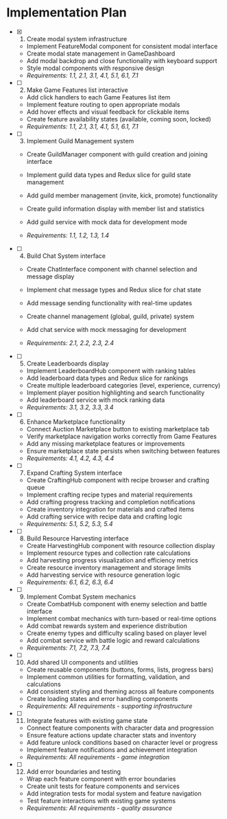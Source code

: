 # Implementation Plan

- [x] 1. Create modal system infrastructure


  - Implement FeatureModal component for consistent modal interface
  - Create modal state management in GameDashboard
  - Add modal backdrop and close functionality with keyboard support
  - Style modal components with responsive design
  - _Requirements: 1.1, 2.1, 3.1, 4.1, 5.1, 6.1, 7.1_



- [ ] 2. Make Game Features list interactive
  - Add click handlers to each Game Features list item
  - Implement feature routing to open appropriate modals
  - Add hover effects and visual feedback for clickable items
  - Create feature availability states (available, coming soon, locked)
  - _Requirements: 1.1, 2.1, 3.1, 4.1, 5.1, 6.1, 7.1_

- [ ] 3. Implement Guild Management system
  - Create GuildManager component with guild creation and joining interface
  - Implement guild data types and Redux slice for guild state management
  - Add guild member management (invite, kick, promote) functionality
  - Create guild information display with member list and statistics



  - Add guild service with mock data for development mode
  - _Requirements: 1.1, 1.2, 1.3, 1.4_

- [ ] 4. Build Chat System interface
  - Create ChatInterface component with channel selection and message display
  - Implement chat message types and Redux slice for chat state
  - Add message sending functionality with real-time updates
  - Create channel management (global, guild, private) system



  - Add chat service with mock messaging for development
  - _Requirements: 2.1, 2.2, 2.3, 2.4_

- [ ] 5. Create Leaderboards display
  - Implement LeaderboardHub component with ranking tables
  - Add leaderboard data types and Redux slice for rankings
  - Create multiple leaderboard categories (level, experience, currency)
  - Implement player position highlighting and search functionality
  - Add leaderboard service with mock ranking data
  - _Requirements: 3.1, 3.2, 3.3, 3.4_

- [ ] 6. Enhance Marketplace functionality
  - Connect Auction Marketplace button to existing marketplace tab
  - Verify marketplace navigation works correctly from Game Features
  - Add any missing marketplace features or improvements
  - Ensure marketplace state persists when switching between features
  - _Requirements: 4.1, 4.2, 4.3, 4.4_

- [ ] 7. Expand Crafting System interface
  - Create CraftingHub component with recipe browser and crafting queue
  - Implement crafting recipe types and material requirements
  - Add crafting progress tracking and completion notifications
  - Create inventory integration for materials and crafted items
  - Add crafting service with recipe data and crafting logic
  - _Requirements: 5.1, 5.2, 5.3, 5.4_

- [ ] 8. Build Resource Harvesting interface
  - Create HarvestingHub component with resource collection display
  - Implement resource types and collection rate calculations
  - Add harvesting progress visualization and efficiency metrics
  - Create resource inventory management and storage limits
  - Add harvesting service with resource generation logic
  - _Requirements: 6.1, 6.2, 6.3, 6.4_

- [ ] 9. Implement Combat System mechanics
  - Create CombatHub component with enemy selection and battle interface
  - Implement combat mechanics with turn-based or real-time options
  - Add combat rewards system and experience distribution
  - Create enemy types and difficulty scaling based on player level
  - Add combat service with battle logic and reward calculations
  - _Requirements: 7.1, 7.2, 7.3, 7.4_

- [ ] 10. Add shared UI components and utilities
  - Create reusable components (buttons, forms, lists, progress bars)
  - Implement common utilities for formatting, validation, and calculations
  - Add consistent styling and theming across all feature components
  - Create loading states and error handling components
  - _Requirements: All requirements - supporting infrastructure_

- [ ] 11. Integrate features with existing game state
  - Connect feature components with character data and progression
  - Ensure feature actions update character stats and inventory
  - Add feature unlock conditions based on character level or progress
  - Implement feature notifications and achievement integration
  - _Requirements: All requirements - game integration_

- [ ] 12. Add error boundaries and testing
  - Wrap each feature component with error boundaries
  - Create unit tests for feature components and services
  - Add integration tests for modal system and feature navigation
  - Test feature interactions with existing game systems
  - _Requirements: All requirements - quality assurance_